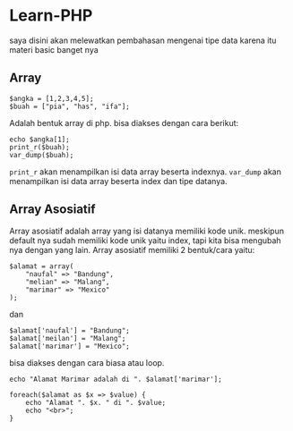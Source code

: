 # Learn-PHP
saya disini akan melewatkan pembahasan mengenai tipe data karena itu materi basic banget nya

## Array
```
$angka = [1,2,3,4,5];
$buah = ["pia", "has", "ifa"];
```
Adalah bentuk array di php. bisa diakses dengan cara berikut:
```
echo $angka[1];
print_r($buah);
var_dump($buah);
```
```print_r``` akan menampilkan isi data array beserta indexnya. ```var_dump``` akan menampilkan isi data array beserta index dan tipe datanya.

## Array Asosiatif
Array asosiatif adalah array yang isi datanya memiliki kode unik. meskipun default nya sudah memiliki kode unik yaitu index, tapi kita bisa mengubah nya dengan yang lain. Array asosiatif memiliki 2 bentuk/cara yaitu:
```
$alamat = array(
    "naufal" => "Bandung",
    "melian" => "Malang",
    "marimar" => "Mexico"
);
```
dan
```
$alamat['naufal'] = "Bandung";
$alamat['meilan'] = "Malang";
$alamat['marimar'] = "Mexico";
```
bisa diakses dengan cara biasa atau loop.
```
echo "Alamat Marimar adalah di ". $alamat['marimar'];
```
```
foreach($alamat as $x => $value) {
    echo "Alamat ". $x. " di ". $value;
    echo "<br>";
}
```